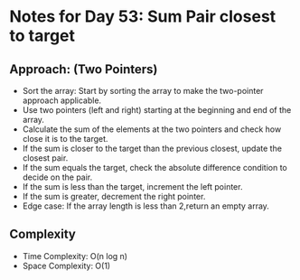 # Notes for Day 53: Sum Pair closest to target

## Approach: (Two Pointers)

- Sort the array: Start by sorting the array to make the two-pointer approach applicable.
- Use two pointers (left and right) starting at the beginning and end of the array.
- Calculate the sum of the elements at the two pointers and check how close it is to the target.
- If the sum is closer to the target than the previous closest, update the closest pair.
- If the sum equals the target, check the absolute difference condition to decide on the pair.
- If the sum is less than the target, increment the left pointer.
- If the sum is greater, decrement the right pointer.
- Edge case: If the array length is less than 2,return an empty array.

## Complexity

- Time Complexity: O(n log n)
- Space Complexity: O(1)
